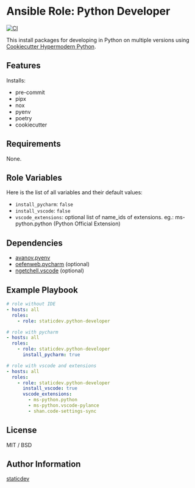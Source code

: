 # Ansible Role: Python Developer

[![CI](https://github.com/staticdev/ansible-role-python-developer/workflows/CI/badge.svg?event=push)](https://github.com/staticdev/ansible-role-python-developer/actions?query=workflow%3ACI)

This install packages for developing in Python on multiple versions using [Cookiecutter Hypermodern Python](https://github.com/cjolowicz/cookiecutter-hypermodern-python).

## Features

Installs:

- pre-commit
- pipx
- nox
- pyenv
- poetry
- cookiecutter

## Requirements

None.

## Role Variables

Here is the list of all variables and their default values:

- `install_pycharm`: `false`
- `install_vscode`: `false`
- `vscode_extensions`: optional list of name_ids of extensions. eg.: ms-python.python (Python Official Extension)

## Dependencies

- [avanov.pyenv](https://galaxy.ansible.com/avanov/pyenv)
- [oefenweb.pycharm](https://galaxy.ansible.com/oefenweb/pycharm) (optional)
- [ngetchell.vscode](https://galaxy.ansible.com/ngetchell/vscode) (optional)

## Example Playbook

```yaml
# role without IDE
- hosts: all
  roles:
    - role: staticdev.python-developer

# role with pycharm
- hosts: all
  roles:
    - role: staticdev.python-developer
      install_pycharm: true

# role with vscode and extensions
- hosts: all
  roles:
    - role: staticdev.python-developer
      install_vscode: true
      vscode_extensions:
        - ms-python.python
        - ms-python.vscode-pylance
        - shan.code-settings-sync
```

## License

MIT / BSD

## Author Information

[staticdev](http://github.com/staticdev)
